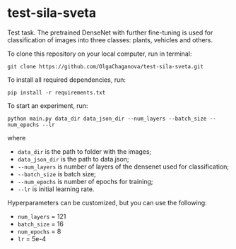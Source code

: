 # test-sila-sveta
Test task.
The pretrained DenseNet with further fine-tuning  is used for classification of images into three classes: plants, vehicles and others. 

To clone this repository on your local computer, run in terminal:
```
git clone https://github.com/OlgaChaganova/test-sila-sveta.git
```
To install all required dependencies, run:

```
pip install -r requirements.txt
```

To start an experiment, run:
```
python main.py data_dir data_json_dir --num_layers --batch_size --num_epochs --lr
```
where 
- `data_dir` is the path to folder with the images;
- `data_json_dir` is the path to data.json;
- `--num_layers` is number of layers of the densenet used for classification;
- `--batch_size` is batch size;
- `--num_epochs` is number of epochs for training;
- `--lr` is initial learning rate.

Hyperparameters can be customized, but you can use the following: 
- `num_layers` = 121
- `batch_size` = 16
- `num_epochs` = 8
- `lr` = 5e-4
